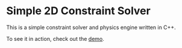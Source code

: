 # Simple 2D Constraint Solver

This is a simple constraint solver and physics engine written in C++.

To see it in action, check out the [demo](https://github.com/ange-yaghi/scs-2d-demo).
